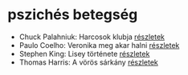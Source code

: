 # pszichés betegség

- Chuck Palahniuk: Harcosok klubja [részletek](_details/%7Bopf.creator%7D.md#id_660)
- Paulo Coelho: Veronika meg akar halni [részletek](_details/%7Bopf.creator%7D.md#id_264)
- Stephen King: Lisey története [részletek](_details/%7Bopf.creator%7D.md#id_546)
- Thomas Harris: A vörös sárkány [részletek](_details/%7Bopf.creator%7D.md#id_1031)